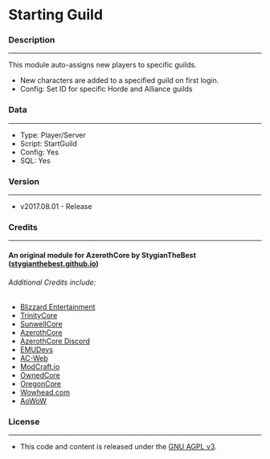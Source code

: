 # Starting Guild #

### Description ###
------------------------------------------------------------------------------------------------------------------
This module auto-assigns new players to specific guilds.

- New characters are added to a specified guild on first login.
- Config: Set ID for specific Horde and Alliance guilds


### Data ###
------------------------------------------------------------------------------------------------------------------
- Type: Player/Server
- Script: StartGuild
- Config: Yes
- SQL: Yes


### Version ###
------------------------------------------------------------------------------------------------------------------
- v2017.08.01 - Release


### Credits ###
------------------------------------------------------------------------------------------------------------------
#### An original module for AzerothCore by StygianTheBest ([stygianthebest.github.io](http://stygianthebest.github.io)) ####

###### Additional Credits include:
- [Blizzard Entertainment](http://blizzard.com)
- [TrinityCore](https://github.com/TrinityCore/TrinityCore/blob/3.3.5/THANKS)
- [SunwellCore](http://www.azerothcore.org/pages/sunwell.pl/)
- [AzerothCore](https://github.com/AzerothCore/azerothcore-wotlk/graphs/contributors)
- [AzerothCore Discord](https://discord.gg/gkt4y2x)
- [EMUDevs](https://youtube.com/user/EmuDevs)
- [AC-Web](http://ac-web.org/)
- [ModCraft.io](http://modcraft.io/)
- [OwnedCore](http://ownedcore.com/)
- [OregonCore](https://wiki.oregon-core.net/)
- [Wowhead.com](http://wowhead.com)
- [AoWoW](https://wotlk.evowow.com/)


### License ###
------------------------------------------------------------------------------------------------------------------
- This code and content is released under the [GNU AGPL v3](https://github.com/azerothcore/azerothcore-wotlk/blob/master/LICENSE-AGPL3).